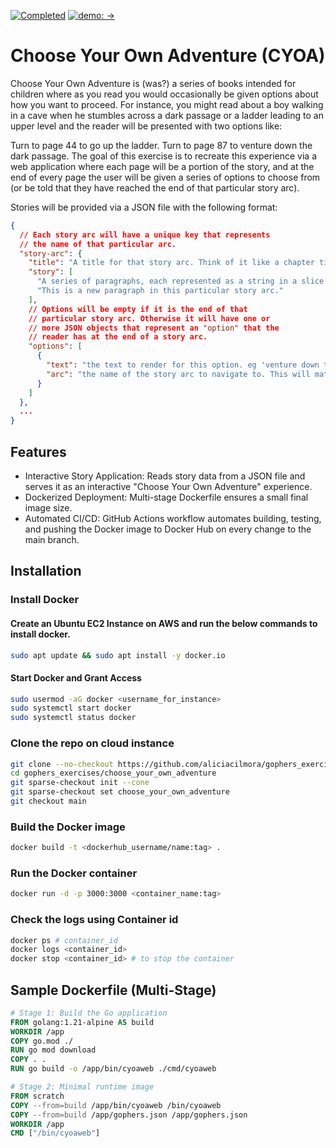 [![Completed](https://img.shields.io/badge/project%20status-completed-green.svg?style=for-the-badge)](http://20.118.227.150:3000/story/) [![demo: ->](https://img.shields.io/badge/demo-%E2%86%92-blue.svg?style=for-the-badge)](http://20.118.227.150:3000/story/)

# Choose Your Own Adventure (CYOA)

Choose Your Own Adventure is (was?) a series of books intended for children where as you read you would occasionally be given options about how you want to proceed. For instance, you might read about a boy walking in a cave when he stumbles across a dark passage or a ladder leading to an upper level and the reader will be presented with two options like:

Turn to page 44 to go up the ladder.
Turn to page 87 to venture down the dark passage.
The goal of this exercise is to recreate this experience via a web application where each page will be a portion of the story, and at the end of every page the user will be given a series of options to choose from (or be told that they have reached the end of that particular story arc).

Stories will be provided via a JSON file with the following format:

```json
{
  // Each story arc will have a unique key that represents
  // the name of that particular arc.
  "story-arc": {
    "title": "A title for that story arc. Think of it like a chapter title.",
    "story": [
      "A series of paragraphs, each represented as a string in a slice.",
      "This is a new paragraph in this particular story arc."
    ],
    // Options will be empty if it is the end of that
    // particular story arc. Otherwise it will have one or
    // more JSON objects that represent an "option" that the
    // reader has at the end of a story arc.
    "options": [
      {
        "text": "the text to render for this option. eg 'venture down the dark passage'",
        "arc": "the name of the story arc to navigate to. This will match the story-arc key at the very root of the JSON document"
      }
    ]
  },
  ...
}
```

## Features
* Interactive Story Application: Reads story data from a JSON file and serves it as an interactive "Choose Your Own Adventure" experience.
* Dockerized Deployment: Multi-stage Dockerfile ensures a small final image size.
* Automated CI/CD: GitHub Actions workflow automates building, testing, and pushing the Docker image to Docker Hub on every change to the main branch.

## Installation 

### Install Docker
#### Create an Ubuntu EC2 Instance on AWS and run the below commands to install docker.
```bash
sudo apt update && sudo apt install -y docker.io
```

#### Start Docker and Grant Access
```bash
sudo usermod -aG docker <username_for_instance>
sudo systemctl start docker
sudo systemctl status docker
```

### Clone the repo on cloud instance
```bash
git clone --no-checkout https://github.com/aliciacilmora/gophers_exercises.git
cd gophers_exercises/choose_your_own_adventure
git sparse-checkout init --cone
git sparse-checkout set choose_your_own_adventure
git checkout main
```

### Build the Docker image
```bash
docker build -t <dockerhub_username/name:tag> .
```

### Run the Docker container
```bash
docker run -d -p 3000:3000 <container_name:tag>
```

### Check the logs using Container id
```bash
docker ps # container_id
docker logs <container_id>
docker stop <container_id> # to stop the container
```

## Sample Dockerfile (Multi-Stage)
```dockerfile
# Stage 1: Build the Go application
FROM golang:1.21-alpine AS build
WORKDIR /app
COPY go.mod ./
RUN go mod download
COPY . .
RUN go build -o /app/bin/cyoaweb ./cmd/cyoaweb

# Stage 2: Minimal runtime image
FROM scratch
COPY --from=build /app/bin/cyoaweb /bin/cyoaweb
COPY --from=build /app/gophers.json /app/gophers.json
WORKDIR /app
CMD ["/bin/cyoaweb"]
```